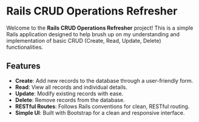 # Rails CRUD Operations Refresher

Welcome to the **Rails CRUD Operations Refresher** project! This is a simple Rails application designed to help brush up on my understanding and implementation of basic CRUD (Create, Read, Update, Delete) functionalities.

## Features

- **Create**: Add new records to the database through a user-friendly form.
- **Read**: View all records and individual details.
- **Update**: Modify existing records with ease.
- **Delete**: Remove records from the database.
- **RESTful Routes**: Follows Rails conventions for clean, RESTful routing.
- **Simple UI**: Built with Bootstrap for a clean and responsive interface.

